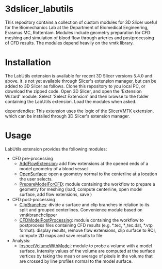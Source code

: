 # 3dslicer_labutils
This repository contains a collection of custom modules for 3D Slicer useful for the Biomechanics Lab at the Department of Biomedical Engineering, Erasmus MC, Rotterdam. Modules include geometry preparation for CFD meshing and simulation of blood flow through arteries and postprocessing of CFD results. The modules depend heavily on the vmtk library. 



# Installation
The LabUtils extension is available for recent 3D Slicer versions 5.4.0 and above. It is not yet available through Slicer's extension manager, but can be added to 3D Slicer as follows. Clone this repository to you local PC, or download the zipped code. Open 3D Slicer, and open the 'Extension Wizard' module. Select 'Select Extension' and then browse to the folder containing the LabUtils extension. Load the modules when asked.

dependendies: This extension uses the logic of the SlicerVMTK extension, which can be installed through 3D Slicer's extension manager.

# Usage
LabUtils extension provides the following modules:
- CFD pre-processing
    - [AddFlowExtension](Docs/AddFlowExtension.md): add flow extensions at the opened ends of a model geometry of a blood vessel
    - [OpenSurface](Docs/OpenSurface.md): open a geometry normal to the centerline at a location the user selects.
    - [PrepareModelForCFD](Docs/PrepareModelForCFD.md): module containing the workflow to prepare a geometry for meshing (load, compute centerline, open model surface, add flow extensions, save )
- CFD post-processing
    - [ClipBranches](Docs/ClipBranches.md): divide a surface and clip branches in relation to its split and grouped centerlines. Convenience module based on vmtkbranchclipper
    - [CFDModelPostProcessing](Docs/CFDModelPostProcessing.md): module containing the workflow to postprocess files containing CFD results (e.g. *.tec, *_tec.dat, *.vtp format): display results, remove flow extensions, clip surface to ROI, compute 2D maps and save results to file
- Analysis:
	- [InspectVolumeWithModel](Docs/InspectVolumeWithModel): module to probe a volume with a model surface. Intensity values of the volume are computed at the surface vertices by taking the mean or average of pixels in the volume that are crossed by line profiles normal to the model surface. 